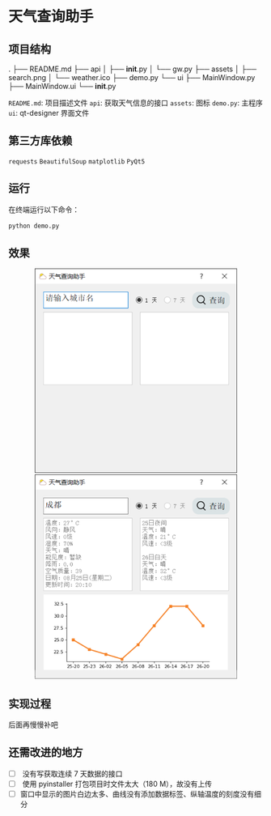 # 天气查询助手

## 项目结构

.
├── README.md
├── api
│   ├── __init__.py
│   └── gw.py
├── assets
│   ├── search.png
│   └── weather.ico
├── demo.py
└── ui
    ├── MainWindow.py
    ├── MainWindow.ui
    └── __init__.py

`README.md`: 项目描述文件
`api`: 获取天气信息的接口
`assets`: 图标
`demo.py`: 主程序
`ui`: qt-designer 界面文件

## 第三方库依赖

`requests`
`BeautifulSoup`
`matplotlib`
`PyQt5`

## 运行

在终端运行以下命令：

```bash
python demo.py
```

## 效果

<center>
<figure>
<img src="screenshots/s1.png" width="400" />
<img src="screenshots/s2.png" width="400" />
</figure>
</center>

## 实现过程

后面再慢慢补吧

## 还需改进的地方

- [ ]  ​	没有写获取连续 7 天数据的接口
- [ ]  ​	使用 pyinstaller 打包项目时文件太大（180 M），故没有上传
- [ ]  ​    窗口中显示的图片白边太多、曲线没有添加数据标签、纵轴温度的刻度没有细分

